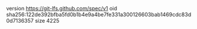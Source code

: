 version https://git-lfs.github.com/spec/v1
oid sha256:122de392bfba5fd0b1b4e9a4be7fe331a300126603bab1469cdc83d0d7136357
size 4225
